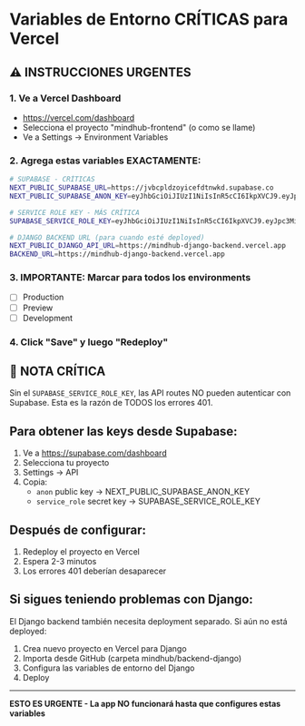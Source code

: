 # Variables de Entorno CRÍTICAS para Vercel

## ⚠️ INSTRUCCIONES URGENTES

### 1. Ve a Vercel Dashboard
- https://vercel.com/dashboard
- Selecciona el proyecto "mindhub-frontend" (o como se llame)
- Ve a Settings → Environment Variables

### 2. Agrega estas variables EXACTAMENTE:

```bash
# SUPABASE - CRÍTICAS
NEXT_PUBLIC_SUPABASE_URL=https://jvbcpldzoyicefdtnwkd.supabase.co
NEXT_PUBLIC_SUPABASE_ANON_KEY=eyJhbGciOiJIUzI1NiIsInR5cCI6IkpXVCJ9.eyJpc3MiOiJzdXBhYmFzZSIsInJlZiI6Imp2YmNwbGR6b3lpY2VmZHRud2tkIiwicm9sZSI6ImFub24iLCJpYXQiOjE3NTU0MDE0NzAsImV4cCI6MjA3MDk3NzQ3MH0.X4DoFvbOPy5x7Y0p2OFnEJp38pquPGLBq4CdNmt-waI

# SERVICE ROLE KEY - MÁS CRÍTICA
SUPABASE_SERVICE_ROLE_KEY=eyJhbGciOiJIUzI1NiIsInR5cCI6IkpXVCJ9.eyJpc3MiOiJzdXBhYmFzZSIsInJlZiI6Imp2YmNwbGR6b3lpY2VmZHRud2tkIiwicm9sZSI6InNlcnZpY2Vfcm9sZSIsImlhdCI6MTc1NTQwMTQ3MCwiZXhwIjoyMDcwOTc3NDcwfQ.-iooltGuYeGqXVh7pgRhH_Oo_R64VtHIssbE3u_y0WQ

# DJANGO BACKEND URL (para cuando esté deployed)
NEXT_PUBLIC_DJANGO_API_URL=https://mindhub-django-backend.vercel.app
BACKEND_URL=https://mindhub-django-backend.vercel.app
```

### 3. IMPORTANTE: Marcar para todos los environments
- [ ] Production
- [ ] Preview  
- [ ] Development

### 4. Click "Save" y luego "Redeploy"

## 🚨 NOTA CRÍTICA

Sin el `SUPABASE_SERVICE_ROLE_KEY`, las API routes NO pueden autenticar con Supabase.
Esta es la razón de TODOS los errores 401.

## Para obtener las keys desde Supabase:

1. Ve a https://supabase.com/dashboard
2. Selecciona tu proyecto
3. Settings → API
4. Copia:
   - `anon` public key → NEXT_PUBLIC_SUPABASE_ANON_KEY
   - `service_role` secret key → SUPABASE_SERVICE_ROLE_KEY

## Después de configurar:

1. Redeploy el proyecto en Vercel
2. Espera 2-3 minutos
3. Los errores 401 deberían desaparecer

## Si sigues teniendo problemas con Django:

El Django backend también necesita deployment separado. Si aún no está deployed:

1. Crea nuevo proyecto en Vercel para Django
2. Importa desde GitHub (carpeta mindhub/backend-django)
3. Configura las variables de entorno del Django
4. Deploy

---

**ESTO ES URGENTE - La app NO funcionará hasta que configures estas variables**